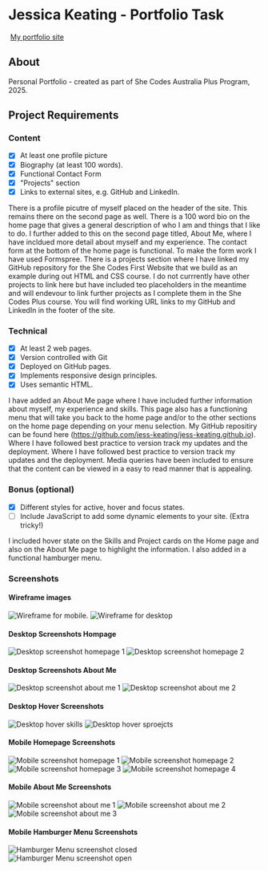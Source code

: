 #  Jessica Keating - Portfolio Task
​
[My portfolio site](https://jess-keating.github.io/index.html)
​
## About

Personal Portfolio - created as part of She Codes Australia Plus Program, 2025.

## Project Requirements

### Content
- [X] At least one profile picture
- [X] Biography (at least 100 words).
- [X] Functional Contact Form
- [X] "Projects" section
- [X] Links to external sites, e.g. GitHub and LinkedIn.

There is a profile picutre of myself placed on the header of the site. This remains there on the second page as well. There is a 100 word bio on the home page that gives a general description of who I am and things that I like to do. I further added to this on the second page titled, About Me, where I have incldued more detail about myself and my experience. The contact form at the bottom of the home page is functional. To make the form work I have used Formspree. There is a projects section where I have linked my GitHub repository for the She Codes First Website that we build as an example during out HTML and CSS course. I do not currrently have other projects to link here but have included teo placeholders in the meantime and will endevour to link further projects as I complete them in the She Codes Plus course. You will find working URL links to my GitHub and LinkedIn in the footer of the site.
​
### Technical
- [X] At least 2 web pages.
- [X] Version controlled with Git
- [X] Deployed on GitHub pages.
- [X] Implements responsive design principles.
- [X] Uses semantic HTML.

I have added an About Me page where I have included further information about myself, my experience and skills. This page also has a functioning menu that will take you back to the home page and/or to the other sections on the home page depending on your menu selection. My GitHub repositiry can be found here (https://github.com/jess-keating/jess-keating.github.io). Where I have followed best practice to version track my updates and the deployment. Where I have followed best practice to version track my updates and the deployment. Media queries have been included to ensure that the content can be viewed in a easy to read manner that is appealing.

### Bonus (optional)
- [X] Different styles for active, hover and focus states.
- [ ] Include JavaScript to add some dynamic elements to your site. (Extra tricky!)

I included hover state on the Skills and Project cards on the Home page and also on the About Me page to highlight the information. I also added in a functional hamburger menu. 
​
### Screenshots

####  Wireframe images 
![Wireframe for mobile.](wireframes/mobile-wireframe.jpg)
![Wireframe for desktop](wireframes/desktop-wireframe.jpg)

####  Desktop Screenshots Hompage
![Desktop screenshot homepage 1](site-images/desktop-screenshot-1.jpg)
![Desktop screenshot homepage 2](site-images/desktop-screenshot-2.jpg)

####  Desktop Screenshots About Me
![Desktop screenshot about me 1](site-images/desktop-screenshot-aboutme-1.jpg)
![Desktop screenshot about me 2](site-images/desktop-screenshot-aboutme-2.jpg)

#### Desktop Hover Screenshots
![Desktop hover skills](site-images/hover-screenshot-skills.jpg)
![Desktop hover sproejcts](site-images/hover-screenshot-projects.jpg)

####  Mobile Homepage Screenshots
![Mobile screenshot homepage 1](site-images/mobile-screenshot-1.jpg)
![Mobile screenshot homepage 2](site-images/mobile-screenshot-2.jpg)
![Mobile screenshot homepage 3](site-images/mobile-screenshot-3.jpg)
![Mobile screenshot homepage 4](site-images/mobile-screenshot-4.jpg)

####  Mobile About Me Screenshots
![Mobile screenshot about me 1](site-images/mobile-screenshot-aboutme-1.jpg)
![Mobile screenshot about me 2](site-images/mobile-screenshot-aboutme-2.jpg)
![Mobile screenshot about me 3](site-images/mobile-screenshot-aboutme-3.jpg)

####  Mobile Hamburger Menu Screenshots
![Hamburger Menu screenshot closed](site-images/hamburger-menu-toggle-closed.jpg)
![Hamburger Menu screenshot open](site-images/hamburger-menu-toggle-open.jpg)
